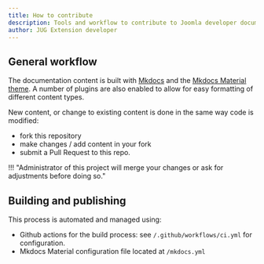 ```yaml
---
title: How to contribute
description: Tools and workflow to contribute to Joomla developer documentation
author: JUG Extension developer
---
```


## General workflow

The documentation content is built with [Mkdocs](https://www.mkdocs.org/) and the [Mkdocs Material theme](https://squidfunk.github.io/mkdocs-material/). A number of plugins are also enabled to allow for easy formatting of different content types.

New content, or change to existing content is done in the same way code is modified:
- fork this repository
- make changes / add content in your fork
- submit a Pull Request to this repo. 

!!! "Administrator of this project will merge your changes or ask for adjustments before doing so."

## Building and publishing

This process is automated and managed using:

- Github actions for the build process: see `/.github/workflows/ci.yml` for configuration.
- Mkdocs Material configuration file located at `/mkdocs.yml`
